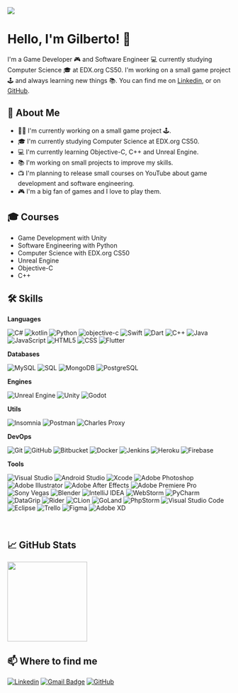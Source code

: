 ![](https://komarev.com/ghpvc/?gilbertobitt=iuricode&color=006bed)

# Hello, I'm Gilberto! 👋

I'm a Game Developer 🎮 and Software Engineer 💻 currently studying Computer Science 🎓 at EDX.org CS50. I'm working on a small game project 🕹️ and always learning new things 📚. You can find me on [Linkedin](https://www.linkedin.com/in/gilbertobitt/), or on [GitHub](https://github.com/GilbertoBitt).

## 🚀 About Me

- 👨‍💻 I'm currently working on a small game project 🕹️.
- 🎓 I'm currently studying Computer Science at EDX.org CS50.
- 💻 I'm currently learning Objective-C, C++ and Unreal Engine.
- 📚 I'm working on small projects to improve my skills.
- 📺 I'm planning to release small courses on YouTube about game development and software engineering.
- 🎮 I'm a big fan of games and I love to play them.

## 🎓 Courses

- Game Development with Unity
- Software Engineering with Python
- Computer Science with EDX.org CS50
- Unreal Engine
- Objective-C
- C++

## 🛠 Skills

**Languages**

![C#](https://img.shields.io/badge/-C%23-333333?style=flat&logo=c-sharp)
![kotlin](https://img.shields.io/badge/-Kotlin-333333?style=flat&logo=kotlin)
![Python](https://img.shields.io/badge/-Python-333333?style=flat&logo=python)
![objective-c](https://img.shields.io/badge/-ObjectiveC-333333?style=flat&logo=objective-C)
![Swift](https://img.shields.io/badge/-Swift-333333?style=flat&logo=swift)
![Dart](https://img.shields.io/badge/-Dart-333333?style=flat&logo=dart)
![C++](https://img.shields.io/badge/-C++-333333?style=flat&logo=C%2B%2B&logoColor=00599C)
![Java](https://img.shields.io/badge/-Java-333333?style=flat&logo=Java&logoColor=007396)
![JavaScript](https://img.shields.io/badge/-JavaScript-333333?style=flat&logo=javascript)
![HTML5](https://img.shields.io/badge/-HTML5-333333?style=flat&logo=HTML5)
![CSS](https://img.shields.io/badge/-CSS-333333?style=flat&logo=CSS3&logoColor=1572B6)
![Flutter](https://img.shields.io/badge/-Flutter-333333?style=flat&logo=Flutter)

**Databases**

![MySQL](https://img.shields.io/badge/-MySQL-333333?style=flat&logo=mysql)
![SQL](https://img.shields.io/badge/-SQLite-333333?style=flat&logo=sqlite)
![MongoDB](https://img.shields.io/badge/-MongoDB-333333?style=flat&logo=mongodb)
![PostgreSQL](https://img.shields.io/badge/-PostgreSQL-333333?style=flat&logo=postgresql)

**Engines**

![Unreal Engine](https://img.shields.io/badge/-Unreal%20Engine-333333?style=flat&logo=unreal-engine)
![Unity](https://img.shields.io/badge/-Unity-333333?style=flat&logo=unity)
![Godot](https://img.shields.io/badge/-Godot-333333?style=flat&logo=godot-engine)

**Utils**

![Insomnia](https://img.shields.io/badge/-Insomnia-333333?style=flat&logo=insomnia)
![Postman](https://img.shields.io/badge/-Postman-333333?style=flat&logo=postman)
![Charles Proxy](https://img.shields.io/badge/-Charles%20Proxy-333333?style=flat&logo=charles-proxy)

**DevOps**

![Git](https://img.shields.io/badge/-Git-333333?style=flat&logo=git)
![GitHub](https://img.shields.io/badge/-GitHub-333333?style=flat&logo=github)
![Bitbucket](https://img.shields.io/badge/-Bitbucket-333333?style=flat&logo=bitbucket)
![Docker](https://img.shields.io/badge/-Docker-333333?style=flat&logo=docker)
![Jenkins](https://img.shields.io/badge/-Jenkins-333333?style=flat&logo=jenkins)
![Heroku](https://img.shields.io/badge/-Heroku-333333?style=flat&logo=heroku)
![Firebase](https://img.shields.io/badge/-Firebase-333333?style=flat&logo=firebase)

**Tools**

![Visual Studio](https://img.shields.io/badge/-Visual%20Studio-333333?style=flat&logo=visual-studio)
![Android Studio](https://img.shields.io/badge/-Android%20Studio-333333?style=flat&logo=android-studio)
![Xcode](https://img.shields.io/badge/-Xcode-333333?style=flat&logo=xcode)
![Adobe Photoshop](https://img.shields.io/badge/-Adobe%20Photoshop-333333?style=flat&logo=adobe-photoshop)
![Adobe Illustrator](https://img.shields.io/badge/-Adobe%20Illustrator-333333?style=flat&logo=adobe-illustrator)
![Adobe After Effects](https://img.shields.io/badge/-Adobe%20After%20Effects-333333?style=flat&logo=adobe-after-effects)
![Adobe Premiere Pro](https://img.shields.io/badge/-Adobe%20Premiere%20Pro-333333?style=flat&logo=adobe-premiere-pro)
![Sony Vegas](https://img.shields.io/badge/-Sony%20Vegas-333333?style=flat&logo=sony-vegas)
![Blender](https://img.shields.io/badge/-Blender-333333?style=flat&logo=blender)
![IntelliJ IDEA](https://img.shields.io/badge/-IntelliJ%20IDEA-333333?style=flat&logo=intellij-idea&logoColor=000000)
![WebStorm](https://img.shields.io/badge/-WebStorm-333333?style=flat&logo=webstorm&logoColor=000000)
![PyCharm](https://img.shields.io/badge/-PyCharm-333333?style=flat&logo=pycharm&logoColor=000000)
![DataGrip](https://img.shields.io/badge/-DataGrip-333333?style=flat&logo=datagrip&logoColor=000000)
![Rider](https://img.shields.io/badge/-Rider-333333?style=flat&logo=rider&logoColor=000000)
![CLion](https://img.shields.io/badge/-CLion-333333?style=flat&logo=clion&logoColor=000000)
![GoLand](https://img.shields.io/badge/-GoLand-333333?style=flat&logo=goland&logoColor=000000)
![PhpStorm](https://img.shields.io/badge/-PhpStorm-333333?style=flat&logo=phpstorm&logoColor=000000)
![Visual Studio Code](https://img.shields.io/badge/-Visual%20Studio%20Code-333333?style=flat&logo=visual-studio-code&logoColor=007ACC)
![Eclipse](https://img.shields.io/badge/-Eclipse-333333?style=flat&logo=eclipse-ide&logoColor=2C2255)
![Trello](https://img.shields.io/badge/-Trello-333333?style=flat&logo=trello&logoColor=007ACC)
![Figma](https://img.shields.io/badge/-Figma-333333?style=flat&logo=figma&logoColor=007ACC)
![Adobe XD](https://img.shields.io/badge/-Adobe%20XD-333333?style=flat&logo=adobe-xd&logoColor=007ACC)

<br/>

## 📈 GitHub Stats

<a href="https://github.com/iuricode" title="Gilberto's Profile">
  <img height="180em" src="https://github-readme-stats.vercel.app/api?username=gilbertobitt&theme=dracula&show_icons=true" />
</a>

## 📫 Where to find me

[![Linkedin](https://img.shields.io/badge/-gilbertobitt-blue?style=flat-square&logo=Linkedin&logoColor=white&link=https://www.linkedin.com/in/gilbertobitt/)](https://www.linkedin.com/in/gilbertobitt/)
[![Gmail Badge](https://img.shields.io/badge/-gilbertobitt@outlook.com-006bed?style=flat-square&logo=Gmail&logoColor=white&link=mailto:gilbertobitt@outlook.com)](mailto:gilbertobitt@outlook.com)
[![GitHub](https://img.shields.io/github/followers/gilbertobitt?label=follow&style=social)](https://github.com/GilbertoBitt)